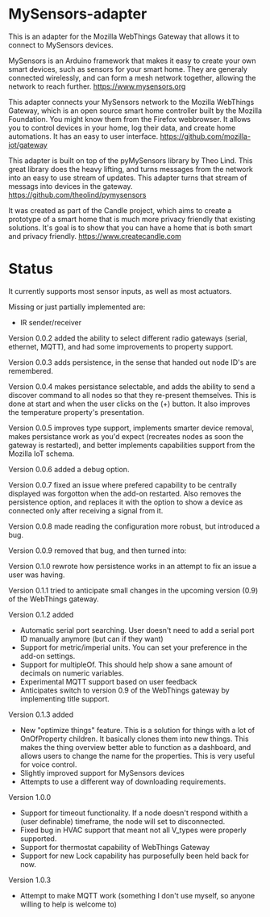 # MySensors-adapter

This is an adapter for the Mozilla WebThings Gateway that allows it to connect to MySensors devices.

MySensors is an Arduino framework that makes it easy to create your own smart devices, such as sensors for your smart home. They are generaly connected wirelessly, and can form a mesh network together, allowing the network to reach further.
https://www.mysensors.org

This adapter connects your MySensors network to the Mozilla WebThings Gateway, which is an open source smart home controller built by the Mozilla Foundation. You might know them from the Firefox webbrowser. It allows you to control devices in your home, log their data, and create home automations. It has an easy to user interface.
https://github.com/mozilla-iot/gateway

This adapter is built on top of the pyMySensors library by Theo Lind. This great library does the heavy lifting, and turns messages from the network into an easy to use stream of updates. This adapter turns that stream of messags into devices in the gateway.
https://github.com/theolind/pymysensors

It was created as part of the Candle project, which aims to create a prototype of a smart home that is much more privacy friendly that existing solutions. It's goal is to show that you can have a home that is both smart and privacy friendly.
https://www.createcandle.com



# Status
It currently supports most sensor inputs, as well as most actuators.

Missing or just partially implemented are:
- IR sender/receiver


Version 0.0.2 added the ability to select different radio gateways (serial, ethernet, MQTT), and had some improvements to property support.

Version 0.0.3 adds persistence, in the sense that handed out node ID's are remembered.

Version 0.0.4 makes persistance selectable, and adds the ability to send a discover command to all nodes so that they re-present themselves. This is done at start and when the user clicks on the (+) button. It also improves the temperature property's presentation.

Version 0.0.5 improves type support, implements smarter device removal, makes persistance work as you'd expect (recreates nodes as soon the gateway is restarted), and better implements capabilities support from the Mozilla IoT schema.

Version 0.0.6 added a debug option.

Version 0.0.7 fixed an issue where prefered capability to be centrally displayed was forgotton when the add-on restarted. Also removes the persistence option, and replaces it with the option to show a device as connected only after receiving a signal from it.

Version 0.0.8 made reading the configuration more robust, but introduced a bug.

Version 0.0.9 removed that bug, and then turned into:

Version 0.1.0 rewrote how persistence works in an attempt to fix an issue a user was having.

Version 0.1.1 tried to anticipate small changes in the upcoming version (0.9) of the WebThings gateway.

Version 0.1.2 added 
- Automatic serial port searching. User doesn't need to add a serial port ID manually anymore (but can if they want)
- Support for metric/imperial units. You can set your preference in the add-on settings.
- Support for multipleOf. This should help show a sane amount of decimals on numeric variables.
- Experimental MQTT support based on user feedback
- Anticipates switch to version 0.9 of the WebThings gateway by implementing title support.

Version 0.1.3 added
- New "optimize things" feature. This is a solution for things with a lot of OnOfProperty children. It basically clones them into new things. This makes the thing overview better able to function as a dashboard, and allows users to change the name for the properties. This is very useful for voice control.
- Slightly improved support for MySensors devices
- Attempts to use a different way of downloading requirements.

Version 1.0.0
- Support for timeout functionality. If a node doesn't respond withith a (user definable) timeframe, the node will set to disconnected.
- Fixed bug in HVAC support that meant not all V_types were properly supported.
- Support for thermostat capability of WebThings Gateway
-  Support for new Lock capability has purposefully been held back for now.


Version 1.0.3
- Attempt to make MQTT work (something I don't use myself, so anyone willing to help is welcome to)
